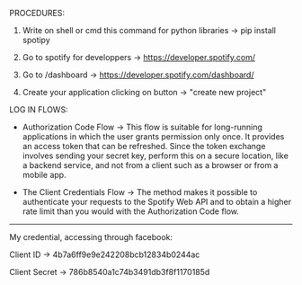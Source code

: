 PROCEDURES:

1. Write on shell or cmd this command for python libraries -> pip install spotipy

1. Go to spotify for developpers -> https://developer.spotify.com/
2. Go to /dashboard -> https://developer.spotify.com/dashboard/
3. Create your application clicking on button -> "create new project"

LOG IN FLOWS:

- Authorization Code Flow -> This flow is suitable for long-running applications in which the user grants permission only once. It provides an access token that can be refreshed. Since the token exchange involves sending your secret key, perform this on a secure location, like a backend service, and not from a client such as a browser or from a mobile app.

- The Client Credentials Flow -> The method makes it possible to authenticate your requests to the Spotify Web API and to obtain a higher rate limit than you would with the Authorization Code flow.



--------------------------------------------------------------------------------
  
My credential, accessing through facebook:


Client ID     -> 4b7a6ff9e9e242208bcb12834b0244ac

Client Secret -> 786b8540a1c74b3491db3f8f1170185d
